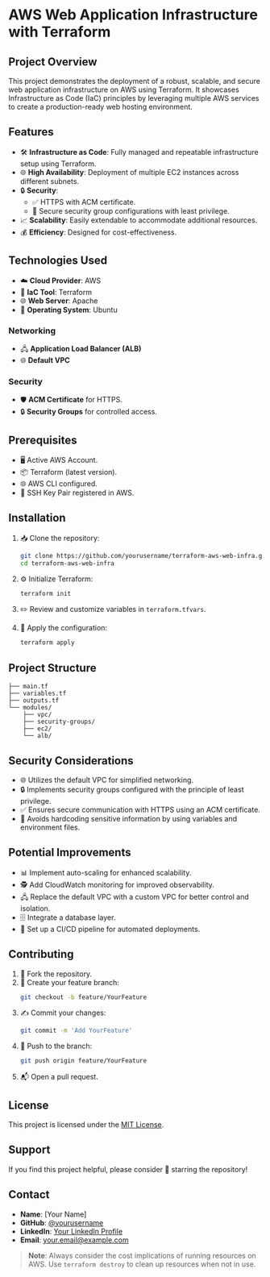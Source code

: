 # AWS Web Application Infrastructure with Terraform

## Project Overview
This project demonstrates the deployment of a robust, scalable, and secure web application infrastructure on AWS using Terraform. It showcases Infrastructure as Code (IaC) principles by leveraging multiple AWS services to create a production-ready web hosting environment.

## Features
- 🛠️ **Infrastructure as Code**: Fully managed and repeatable infrastructure setup using Terraform.
- 🌐 **High Availability**: Deployment of multiple EC2 instances across different subnets.
- 🔒 **Security**:
  - ✅ HTTPS with ACM certificate.
  - 🔐 Secure security group configurations with least privilege.
- 📈 **Scalability**: Easily extendable to accommodate additional resources.
- 💰 **Efficiency**: Designed for cost-effectiveness.

## Technologies Used
- ☁️ **Cloud Provider**: AWS
- 📜 **IaC Tool**: Terraform
- 🌐 **Web Server**: Apache
- 🐧 **Operating System**: Ubuntu

### Networking
- 🖧 **Application Load Balancer (ALB)**
- 🌐 **Default VPC**

### Security
- 🛡️ **ACM Certificate** for HTTPS.
- 🔒 **Security Groups** for controlled access.

## Prerequisites
- 🖥️ Active AWS Account.
- 📦 Terraform (latest version).
- 🌐 AWS CLI configured.
- 🔑 SSH Key Pair registered in AWS.

## Installation

1. 📥 Clone the repository:
   ```bash
   git clone https://github.com/yourusername/terraform-aws-web-infra.git
   cd terraform-aws-web-infra
   ```

2. ⚙️ Initialize Terraform:
   ```bash
   terraform init
   ```

3. ✏️ Review and customize variables in `terraform.tfvars`.

4. 🚀 Apply the configuration:
   ```bash
   terraform apply
   ```

## Project Structure
```
├── main.tf
├── variables.tf
├── outputs.tf
└── modules/
    ├── vpc/
    ├── security-groups/
    ├── ec2/
    └── alb/
```

## Security Considerations
- 🌐 Utilizes the default VPC for simplified networking.
- 🔒 Implements security groups configured with the principle of least privilege.
- ✅ Ensures secure communication with HTTPS using an ACM certificate.
- 🔑 Avoids hardcoding sensitive information by using variables and environment files.

## Potential Improvements
- 📊 Implement auto-scaling for enhanced scalability.
- 🕵️ Add CloudWatch monitoring for improved observability.
- 🖧 Replace the default VPC with a custom VPC for better control and isolation.
- 🗄️ Integrate a database layer.
- 🔄 Set up a CI/CD pipeline for automated deployments.

## Contributing
1. 🍴 Fork the repository.
2. 🌱 Create your feature branch:
   ```bash
   git checkout -b feature/YourFeature
   ```
3. ✍️ Commit your changes:
   ```bash
   git commit -m 'Add YourFeature'
   ```
4. 🚀 Push to the branch:
   ```bash
   git push origin feature/YourFeature
   ```
5. 📬 Open a pull request.

## License
This project is licensed under the [MIT License](LICENSE).

## Support
If you find this project helpful, please consider 🌟 starring the repository!

## Contact
- **Name**: [Your Name]
- **GitHub**: [@yourusername](https://github.com/yourusername)
- **LinkedIn**: [Your LinkedIn Profile](https://linkedin.com/in/yourlinkedin)
- **Email**: your.email@example.com

> **Note**: Always consider the cost implications of running resources on AWS. Use `terraform destroy` to clean up resources when not in use.
